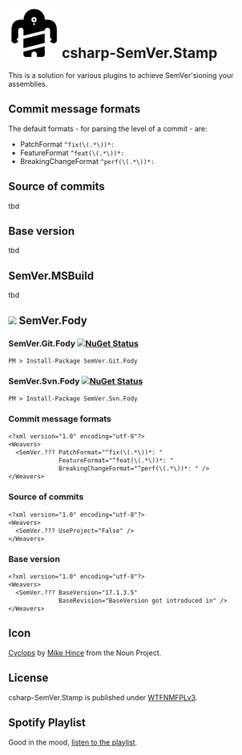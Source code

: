 # ![Icon](Icons/package_icon.png) csharp-SemVer.Stamp

This is a solution for various plugins to achieve SemVer'sioning your assemblies.

## Commit message formats

The default formats - for parsing the level of a commit - are:

- PatchFormat `^fix(\(.*\))*: `
- FeatureFormat `^feat(\(.*\))*: `
- BreakingChangeFormat `^perf(\(.*\))*: `

## Source of commits

tbd

## Base version

tbd

## SemVer.MSBuild

tbd

## ![](https://camo.githubusercontent.com/5765643b25e9e30770ce1b9a7719e36f82739c9f/68747470733a2f2f7261772e6769746875622e636f6d2f466f64792f466f64792f6d61737465722f49636f6e732f7061636b6167655f69636f6e2e706e67) SemVer.Fody

### SemVer.Git.Fody [![NuGet Status](https://img.shields.io/nuget/v/SemVer.Git.Fody.svg?style=flat)](https://www.nuget.org/packages/SemVer.Git.Fody/)

    PM > Install-Package SemVer.Git.Fody

###  SemVer.Svn.Fody [![NuGet Status](https://img.shields.io/nuget/v/SemVer.Svn.Fody.svg?style=flat)](https://www.nuget.org/packages/SemVer.Svn.Fody/)
    PM > Install-Package SemVer.Svn.Fody

### Commit message formats

    <?xml version="1.0" encoding="utf-8"?>
    <Weavers>
      <SemVer.??? PatchFormat="^fix(\(.*\))*: "
                  FeatureFormat="^feat(\(.*\))*: "
                  BreakingChangeFormat="^perf(\(.*\))*: " />
    </Weavers>

### Source of commits

    <?xml version="1.0" encoding="utf-8"?>
    <Weavers>
      <SemVer.??? UseProject="False" />
    </Weavers>

### Base version

    <?xml version="1.0" encoding="utf-8"?>
    <Weavers>
      <SemVer.??? BaseVersion="17.1.3.5"
                  BaseRevision="BaseVersion got introduced in" />
    </Weavers>

## Icon

[Cyclops](https://thenounproject.com/term/cyclops/60203/) by [Mike Hince](https://thenounproject.com/zer0mike) from the Noun Project.

## License

csharp-SemVer.Stamp is published under [WTFNMFPLv3](https://andreas.niedermair.name/introducing-wtfnmfplv3).

## Spotify Playlist

Good in the mood, [listen to the playlist](https://open.spotify.com/user/dittodhole/playlist/0KF2OFBoetcBt59qdHlbx7).
